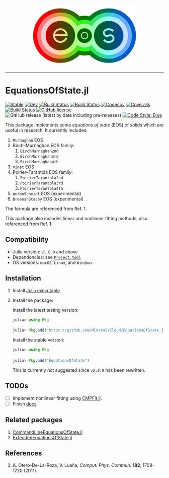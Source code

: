 <div align="center">
  <img src="./docs/src/assets/logo.png" height="200"><br>
</div>

------

# EquationsOfState.jl

[![Stable](https://img.shields.io/badge/docs-stable-blue.svg)](https://MineralsCloud.github.io/EquationsOfState.jl/stable)
[![Dev](https://img.shields.io/badge/docs-dev-blue.svg)](https://MineralsCloud.github.io/EquationsOfState.jl/dev)
[![Build Status](https://travis-ci.com/MineralsCloud/EquationsOfState.jl.svg?branch=master)](https://travis-ci.com/MineralsCloud/EquationsOfState.jl)
[![Build Status](https://ci.appveyor.com/api/projects/status/github/singularitti/EquationsOfState.jl?svg=true)](https://ci.appveyor.com/project/singularitti/EquationsOfState-jl)
[![Codecov](https://codecov.io/gh/MineralsCloud/EquationsOfState.jl/branch/master/graph/badge.svg)](https://codecov.io/gh/MineralsCloud/EquationsOfState.jl)
[![Coveralls](https://coveralls.io/repos/github/MineralsCloud/EquationsOfState.jl/badge.svg?branch=master)](https://coveralls.io/github/MineralsCloud/EquationsOfState.jl?branch=master)
[![Build Status](https://api.cirrus-ci.com/github/MineralsCloud/EquationsOfState.jl.svg)](https://cirrus-ci.com/github/MineralsCloud/EquationsOfState.jl)
[![GitHub license](https://img.shields.io/github/license/MineralsCloud/EquationsOfState.jl)](https://github.com/MineralsCloud/EquationsOfState.jl/blob/master/LICENSE)
![GitHub release (latest by date including pre-releases)](https://img.shields.io/github/v/release/MineralsCloud/EquationsOfState.jl?include_prereleases)
[![Code Style: Blue](https://img.shields.io/badge/code%20style-blue-4495d1.svg)](https://github.com/invenia/BlueStyle)

This package implements some _equations of state_ (EOS) of solids which are useful in research. It currently includes:

1. `Murnaghan` EOS
2. Birch–Murnaghan EOS family:
    1. `BirchMurnaghan2nd`
    2. `BirchMurnaghan3rd`
    3. `BirchMurnaghan4th`
3. `Vinet` EOS
4. Poirier–Tarantola EOS family:
    1. `PoirierTarantola2nd`
    2. `PoirierTarantola3rd`
    3. `PoirierTarantola4th`
5. `AntonSchmidt` EOS (experimental)
6. `BreenanStacey` EOS (experimental)

The formula are referenced from Ref. 1.

This package also includes linear and nonlinear fitting methods, also referenced from Ref. 1.

## Compatibility

- Julia version: `v1.0.0` and above
- Dependencies: see [`Project.toml`]([Project.toml](https://github.com/MineralsCloud/EquationsOfState.jl/blob/master/Project.toml))
- OS versions: `macOS`, `Linux`, and `Windows`

## Installation

1. Install [Julia executable](https://julialang.org/downloads/)

2. Install the package:

   Install the latest testing version:

   ```julia
   julia> using Pkg
   
   julia> Pkg.add("https://github.com/MineralsCloud/EquationsOfState.jl")
   ```

   Install the stable version:

   ```julia
   julia> using Pkg
   
   julia> Pkg.add("EquationsOfState")
   ```

   This is currently not suggested since `v2.0.0` has been rewritten.

## TODOs

- [ ] Implement nonlinear fitting using [CMPFit.jl](https://github.com/gcalderone/CMPFit.jl).
- [ ] Finish [docs](https://mineralscloud.github.io/EquationsOfState.jl/)

## Related packages

1. [CommandLineEquationsOfState.jl](https://github.com/MineralsCloud/CommandLineEquationsOfState.jl)
2. [ExtendedEquationsOfState.jl](https://github.com/MineralsCloud/ExtendedEquationsOfState.jl)

## References

1. A. Otero-De-La-Roza, V. Luaña, *Comput. Phys. Commun.* **182**, 1708–1720 (2011).
